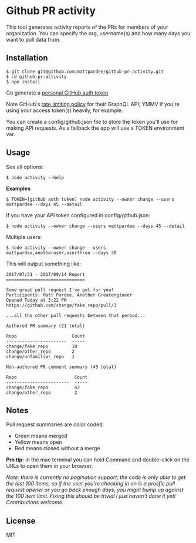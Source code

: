 # Github PR activity

This tool generates activity reports of the PRs for members of your organization.
You can specify the org, username(s) and how many days you want to pull data from.

## Installation

```console
$ git clone git@github.com:mattpardee/github-pr-activity.git
$ cd github-pr-activity
$ npm install
```

Go generate a [personal GitHub auth token](https://github.com/settings/tokens).

Note GitHub's [rate limiting policy](https://developer.github.com/v4/guides/resource-limitations/)
for their GraphQL API; YMMV if you're using your access token(s) heavily, for example.

You can create a config/github.json file to store the token you'll use for making API requests.
As a fallback the app will use a TOKEN environment var.

## Usage

See all options:

```console
$ node activity --help
```

**Examples**

```console
$ TOKEN=[github auth token] node activity --owner change --users mattpardee --days 45 --detail
```

If you have your API token configured in config/github.json:

```console
$ node activity --owner change --users mattpardee --days 45 --detail
```

Multiple users:

```console
$ node activity --owner change --users mattpardee,anotheruser,userthree --days 30
```

This will output something like:

```
2017/07/31 - 2017/09/14 Report
==============================

Some great pull request I've got for you!
Participants: Matt Pardee, Another Greatengineer
Opened Today at 3:22 PM
https://github.com/change/fake_repo/pull/3

...all the other pull requests between that period...

Authored PR summary (21 total)

Repo                     Count
-----------------------  -----
change/fake_repo         18
change/other_repo        2
change/unfamiliar_repo   1

Non-authored PR comment summary (45 total)

Repo                      Count
------------------------  -----
change/fake_repo          43
change/other_repo         2
```

## Notes

Pull request summaries are color coded:

* Green means merged
* Yellow means open
* Red means closed without a merge

**Pro tip:** in the mac terminal you can hold Command and double-click on the URLs to open them in your browser.

_Note: there is currently no pagination support; the code is only able to get the last 100 items, so if
the user you're checking in on is a prolific pull request opener or you go back enough days, you
might bump up against the 100 item limit. Fixing this should be trivial I just haven't done it yet!
Contributions welcome._

## License

MIT
